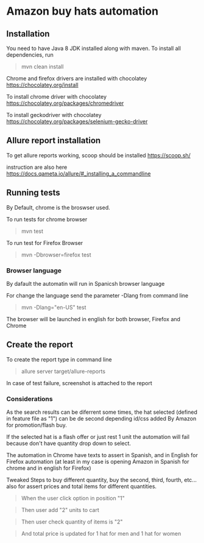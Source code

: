 # Amazon buy hats automation
## Installation
You need to have Java 8 JDK installed along with maven.
To install all dependencies, run
> mvn clean install

Chrome and firefox drivers are installed with chocolatey https://chocolatey.org/install

To install chrome driver with chocolatey https://chocolatey.org/packages/chromedriver

To install geckodriver with chocolatey https://chocolatey.org/packages/selenium-gecko-driver

## Allure report installation
To get allure reports working, scoop should be installed https://scoop.sh/

instruction are also here https://docs.qameta.io/allure/#_installing_a_commandline

## Running tests

By Default, chrome is the broswser used.

To run tests for chrome browser
> mvn test

To run test for Firefox Browser
> mvn -Dbrowser=firefox test

### Browser language

By dafault the automatin will run in Spanicsh browser language

For change the language send the parameter -Dlang from command line

> mvn -Dlang="en-US" test

The browser will be launched in english for both browser, Firefox and Chrome

## Create the report

To create the report type in command line
> allure server target/allure-reports

In case of test failure, screenshot is attached to the report

### Considerations

As the search results can be diferrent some times, the hat selected (defined in feature file as "1") can be de second depending id/css added By Amazon for promotion/flash buy.

If the selected hat is a flash offer or just rest 1 unit the automation will fail because don't have quantity drop down to select.

The automation in Chrome have texts to assert in Spanish, and in English for Firefox automation (at least in my case is opening Amazon in Spanish for chrome and in english for Firefox)

Tweaked Steps to buy different quantity, buy the second, third, fourth, etc... also for assert prices and total items for different quantities.
> When the user click option in position "1"

> Then user add "2" units to cart

> Then user check quantity of items is "2"

> And total price is updated for 1 hat for men and 1 hat for women







